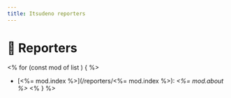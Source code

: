 ```yaml
---
title: Itsudeno reporters
---
```


# 🥠 Reporters

<% for (const mod of list ) { %>
* [<%= mod.index %>](/reporters/<%= mod.index %>): *<%= mod.about %>*
<% } %>